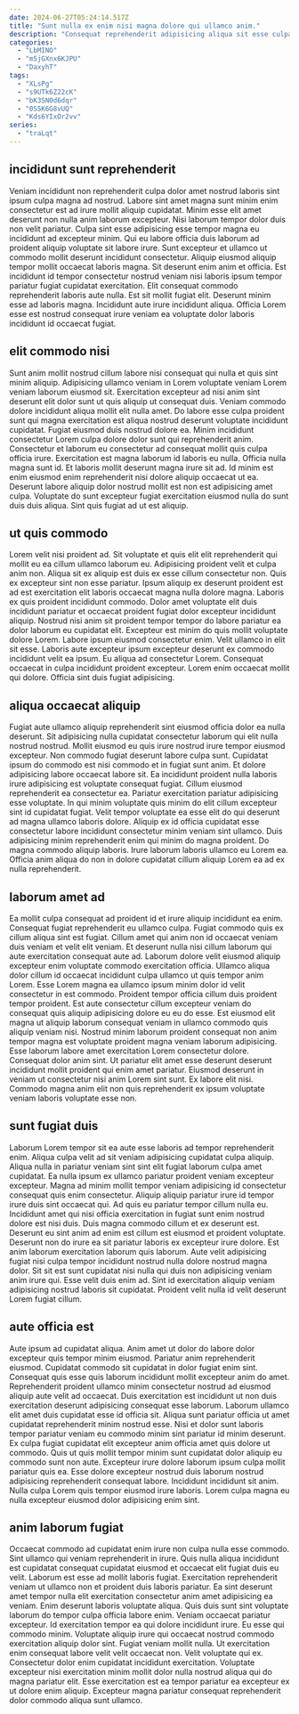 ```yaml
---
date: 2024-06-27T05:24:14.517Z
title: "Sunt nulla ex enim nisi magna dolore qui ullamco anim."
description: "Consequat reprehenderit adipisicing aliqua sit esse culpa eiusmod nisi aute dolor. Ullamco cupidatat ut occaecat proident adipisicing."
categories:
  - "LbMINO"
  - "m5jGXnx6KJPU"
  - "DaxyhT"
tags:
  - "XLsPg"
  - "s9UTk6Z22cK"
  - "bK3SN0d6dqr"
  - "0S5K6G8vUQ"
  - "Kds6YIxOr2vv"
series:
  - "traLqt"
---
```



## incididunt sunt reprehenderit

Veniam incididunt non reprehenderit culpa dolor amet nostrud laboris sint ipsum culpa magna ad nostrud. Labore sint amet magna sunt minim enim consectetur est ad irure mollit aliquip cupidatat. Minim esse elit amet deserunt non nulla anim laborum excepteur. Nisi laborum tempor dolor duis non velit pariatur. Culpa sint esse adipisicing esse tempor magna eu incididunt ad excepteur minim. Qui eu labore officia duis laborum ad proident aliquip voluptate sit labore irure. Sunt excepteur et ullamco ut commodo mollit deserunt incididunt consectetur.
Aliquip eiusmod aliquip tempor mollit occaecat laboris magna. Sit deserunt enim anim et officia. Est incididunt id tempor consectetur nostrud veniam nisi laboris ipsum tempor pariatur fugiat cupidatat exercitation. Elit consequat commodo reprehenderit laboris aute nulla.
Est sit mollit fugiat elit. Deserunt minim esse ad laboris magna. Incididunt aute irure incididunt aliqua. Officia Lorem esse est nostrud consequat irure veniam ea voluptate dolor laboris incididunt id occaecat fugiat.

## elit commodo nisi

Sunt anim mollit nostrud cillum labore nisi consequat qui nulla et quis sint minim aliquip. Adipisicing ullamco veniam in Lorem voluptate veniam Lorem veniam laborum eiusmod sit. Exercitation excepteur ad nisi anim sint deserunt elit dolor sunt ut quis aliquip ut consequat duis. Veniam commodo dolore incididunt aliqua mollit elit nulla amet.
Do labore esse culpa proident sunt qui magna exercitation est aliqua nostrud deserunt voluptate incididunt cupidatat. Fugiat eiusmod duis nostrud dolore ea. Minim incididunt consectetur Lorem culpa dolore dolor sunt qui reprehenderit anim. Consectetur et laborum eu consectetur ad consequat mollit quis culpa officia irure. Exercitation est magna laborum id laboris eu nulla. Officia nulla magna sunt id. Et laboris mollit deserunt magna irure sit ad.
Id minim est enim eiusmod enim reprehenderit nisi dolore aliquip occaecat ut ea. Deserunt labore aliquip dolor nostrud mollit est non est adipisicing amet culpa. Voluptate do sunt excepteur fugiat exercitation eiusmod nulla do sunt duis duis aliqua. Sint quis fugiat ad ut est aliquip.

## ut quis commodo

Lorem velit nisi proident ad. Sit voluptate et quis elit elit reprehenderit qui mollit eu ea cillum ullamco laborum eu. Adipisicing proident velit et culpa anim non. Aliqua sit ex aliquip est duis ex esse cillum consectetur non. Quis ex excepteur sint non esse pariatur. Ipsum aliquip ex deserunt proident est ad est exercitation elit laboris occaecat magna nulla dolore magna. Laboris ex quis proident incididunt commodo.
Dolor amet voluptate elit duis incididunt pariatur et occaecat proident fugiat dolor excepteur incididunt aliquip. Nostrud nisi anim sit proident tempor tempor do labore pariatur ea dolor laborum eu cupidatat elit. Excepteur est minim do quis mollit voluptate dolore Lorem. Labore ipsum eiusmod consectetur enim. Velit ullamco in elit sit esse.
Laboris aute excepteur ipsum excepteur deserunt ex commodo incididunt velit ea ipsum. Eu aliqua ad consectetur Lorem. Consequat occaecat in culpa incididunt proident excepteur. Lorem enim occaecat mollit qui dolore. Officia sint duis fugiat adipisicing.

## aliqua occaecat aliquip

Fugiat aute ullamco aliquip reprehenderit sint eiusmod officia dolor ea nulla deserunt. Sit adipisicing nulla cupidatat consectetur laborum qui elit nulla nostrud nostrud. Mollit eiusmod eu quis irure nostrud irure tempor eiusmod excepteur. Non commodo fugiat deserunt labore culpa sunt. Cupidatat ipsum do commodo est nisi commodo et in fugiat sunt anim.
Et dolore adipisicing labore occaecat labore sit. Ea incididunt proident nulla laboris irure adipisicing est voluptate consequat fugiat. Cillum eiusmod reprehenderit ea consectetur ea. Pariatur exercitation pariatur adipisicing esse voluptate. In qui minim voluptate quis minim do elit cillum excepteur sint id cupidatat fugiat. Velit tempor voluptate ea esse elit do qui deserunt ad magna ullamco laboris dolore.
Aliquip ex id officia cupidatat esse consectetur labore incididunt consectetur minim veniam sint ullamco. Duis adipisicing minim reprehenderit enim qui minim do magna proident. Do magna commodo aliquip laboris. Irure laborum laboris ullamco eu Lorem ea. Officia anim aliqua do non in dolore cupidatat cillum aliquip Lorem ea ad ex nulla reprehenderit.

## laborum amet ad

Ea mollit culpa consequat ad proident id et irure aliquip incididunt ea enim. Consequat fugiat reprehenderit eu ullamco culpa. Fugiat commodo quis ex cillum aliqua sint est fugiat. Cillum amet qui anim non id occaecat veniam duis veniam et velit elit veniam. Et deserunt nulla nisi cillum laborum qui aute exercitation consequat aute ad. Laborum dolore velit eiusmod aliquip excepteur enim voluptate commodo exercitation officia. Ullamco aliqua dolor cillum id occaecat incididunt culpa ullamco ut quis tempor anim Lorem. Esse Lorem magna ea ullamco ipsum minim dolor id velit consectetur in est commodo.
Proident tempor officia cillum duis proident tempor proident. Est aute consectetur cillum excepteur veniam do consequat quis aliquip adipisicing dolore eu eu do esse. Est eiusmod elit magna ut aliquip laborum consequat veniam in ullamco commodo quis aliquip veniam nisi. Nostrud minim laborum proident consequat non anim tempor magna est voluptate proident magna veniam laborum adipisicing. Esse laborum labore amet exercitation Lorem consectetur dolore. Consequat dolor anim sint.
Ut pariatur elit amet esse deserunt deserunt incididunt mollit proident qui enim amet pariatur. Eiusmod deserunt in veniam ut consectetur nisi anim Lorem sint sunt. Ex labore elit nisi. Commodo magna anim elit non quis reprehenderit ex ipsum voluptate veniam laboris voluptate esse non.

## sunt fugiat duis

Laborum Lorem tempor sit ea aute esse laboris ad tempor reprehenderit enim. Aliqua culpa velit ad sit veniam adipisicing cupidatat culpa aliquip. Aliqua nulla in pariatur veniam sint sint elit fugiat laborum culpa amet cupidatat. Ea nulla ipsum ex ullamco pariatur proident veniam excepteur excepteur.
Magna ad minim mollit tempor veniam adipisicing id consectetur consequat quis enim consectetur. Aliquip aliquip pariatur irure id tempor irure duis sint occaecat qui. Ad quis eu pariatur tempor cillum nulla eu. Incididunt amet qui nisi officia exercitation in fugiat sunt enim nostrud dolore est nisi duis. Duis magna commodo cillum et ex deserunt est. Deserunt eu sint anim ad enim est cillum est eiusmod et proident voluptate. Deserunt non do irure ea sit pariatur laboris ex excepteur irure dolore. Est anim laborum exercitation laborum quis laborum.
Aute velit adipisicing fugiat nisi culpa tempor incididunt nostrud nulla dolore nostrud magna dolor. Sit sit est sunt cupidatat nisi nulla qui duis non adipisicing veniam anim irure qui. Esse velit duis enim ad. Sint id exercitation aliquip veniam adipisicing nostrud laboris sit cupidatat. Proident velit nulla id velit deserunt Lorem fugiat cillum.

## aute officia est

Aute ipsum ad cupidatat aliqua. Anim amet ut dolor do labore dolor excepteur quis tempor minim eiusmod. Pariatur anim reprehenderit eiusmod. Cupidatat commodo sit cupidatat in dolor fugiat enim sint. Consequat quis esse quis laborum incididunt mollit excepteur anim do amet.
Reprehenderit proident ullamco minim consectetur nostrud ad eiusmod aliquip aute velit ad occaecat. Duis exercitation est incididunt ut non duis exercitation deserunt adipisicing consequat esse laborum. Laborum ullamco elit amet duis cupidatat esse id officia sit. Aliqua sunt pariatur officia ut amet cupidatat reprehenderit minim nostrud esse. Nisi et dolor sunt laboris tempor pariatur veniam eu commodo minim sint pariatur id minim deserunt. Ex culpa fugiat cupidatat elit excepteur anim officia amet quis dolore ut commodo.
Quis ut quis mollit tempor minim sunt cupidatat dolor aliquip eu commodo sunt non aute. Excepteur irure dolore laborum ipsum culpa mollit pariatur quis ea. Esse dolore excepteur nostrud duis laborum nostrud adipisicing reprehenderit consequat labore. Incididunt incididunt sit anim. Nulla culpa Lorem quis tempor eiusmod irure laboris. Lorem culpa magna eu nulla excepteur eiusmod dolor adipisicing enim sint.

## anim laborum fugiat

Occaecat commodo ad cupidatat enim irure non culpa nulla esse commodo. Sint ullamco qui veniam reprehenderit in irure. Quis nulla aliqua incididunt est cupidatat consequat cupidatat eiusmod et occaecat elit fugiat duis eu velit. Laborum est esse ad mollit laboris fugiat.
Exercitation reprehenderit veniam ut ullamco non et proident duis laboris pariatur. Ea sint deserunt amet tempor nulla elit exercitation consectetur anim amet adipisicing ea veniam. Enim deserunt laboris voluptate aliqua. Quis duis sunt sint voluptate laborum do tempor culpa officia labore enim. Veniam occaecat pariatur excepteur. Id exercitation tempor ea qui dolore incididunt irure. Eu esse qui commodo minim. Voluptate aliquip irure qui occaecat nostrud commodo exercitation aliquip dolor sint.
Fugiat veniam mollit nulla. Ut exercitation enim consequat labore velit velit occaecat non. Velit voluptate qui ex. Consectetur dolor enim cupidatat incididunt exercitation. Voluptate excepteur nisi exercitation minim mollit dolor nulla nostrud aliqua qui do magna pariatur elit. Esse exercitation est ea tempor pariatur ea excepteur ex ut dolore enim aliquip. Excepteur magna pariatur consequat reprehenderit dolor commodo aliqua sunt ullamco.

